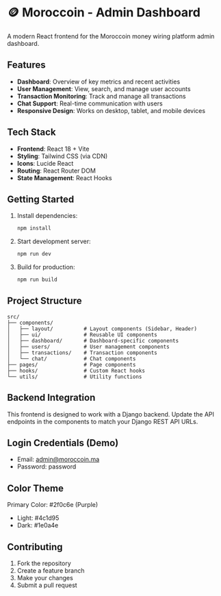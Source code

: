 # 🪙 Moroccoin - Admin Dashboard

A modern React frontend for the Moroccoin money wiring platform admin dashboard.

## Features

- **Dashboard**: Overview of key metrics and recent activities
- **User Management**: View, search, and manage user accounts
- **Transaction Monitoring**: Track and manage all transactions
- **Chat Support**: Real-time communication with users
- **Responsive Design**: Works on desktop, tablet, and mobile devices

## Tech Stack

- **Frontend**: React 18 + Vite
- **Styling**: Tailwind CSS (via CDN)
- **Icons**: Lucide React
- **Routing**: React Router DOM
- **State Management**: React Hooks

## Getting Started

1. Install dependencies:
   ```bash
   npm install
   ```

2. Start development server:
   ```bash
   npm run dev
   ```

3. Build for production:
   ```bash
   npm run build
   ```

## Project Structure

```
src/
├── components/
│   ├── layout/          # Layout components (Sidebar, Header)
│   ├── ui/              # Reusable UI components
│   ├── dashboard/       # Dashboard-specific components
│   ├── users/           # User management components
│   ├── transactions/    # Transaction components
│   └── chat/            # Chat components
├── pages/               # Page components
├── hooks/               # Custom React hooks
└── utils/               # Utility functions
```

## Backend Integration

This frontend is designed to work with a Django backend. Update the API endpoints in the components to match your Django REST API URLs.

## Login Credentials (Demo)

- Email: admin@moroccoin.ma
- Password: password

## Color Theme

Primary Color: #2f0c6e (Purple)
- Light: #4c1d95
- Dark: #1e0a4e

## Contributing

1. Fork the repository
2. Create a feature branch
3. Make your changes
4. Submit a pull request
